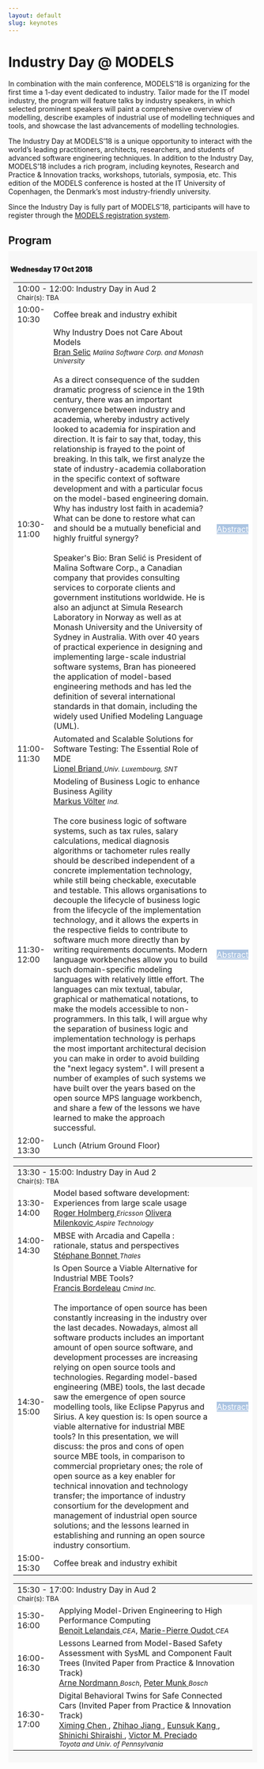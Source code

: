 ```yaml
---
layout: default
slug: keynotes
---
```

<div class="row">
 <div class="col-md-14" markdown="1">

<h1>Industry Day @ MODELS</h1>

In combination with the main conference, MODELS’18 is organizing for the first time a 1-day event dedicated to industry. Tailor made for the IT model industry, the program will feature talks by industry speakers, in which selected prominent speakers will paint a comprehensive overview of modelling, describe examples of industrial use of modelling techniques and tools, and showcase the last advancements of modelling technologies.


The Industry Day at MODELS’18 is a unique opportunity to interact with the world’s leading practitioners, architects, researchers, and students of advanced software engineering techniques. In addition to the Industry Day, MODELS’18 includes a rich program, including keynotes, Research and Practice & Innovation tracks, workshops, tutorials, symposia, etc. This edition of the MODELS conference is hosted at the IT University of Copenhagen, the Denmark’s most industry-friendly university. 


Since the Industry Day is fully part of MODELS’18, participants will have to register through the <a href="https://modelsconf2018.github.io/attending/registration/">MODELS registration system</a>.


## Program

<style type="text/css">

.day {

  font-weight: bold;
  background-color: #f8f8f8; 
  text-align: left;
  margin-top: -8px;
  margin-bottom: -2px;
  padding-top: 8px;
  padding-bottom: 8px;
  text-indent: 4px;

}

.session{

  padding-left: 10px;
  padding-right: 10px;


}

.table{
  border-width: thin;
}

.normalrow{
  font-weight: normal;
  background-color: white;
}

.affiliation{
  font-size: smaller;
  font-style: italic;
}

.day-lunch{
  text-align: center;
  font-weight: bold;
  background-color: #f8f8f8;
}

h4{
  font-weight: bolder;
}

</style>

<div class="day wednesday">
<h4>  Wednesday 17 Oct 2018</h4>


<!--  Industry Session morning -->
<div class="session industry">

<table class="table">
      
  <tbody>
    <tr>
      <td class="info" colspan="14">
        10:00 - 12:00: Industry Day in Aud 2
        <br>
        <small>Chair(s): TBA</small>
      </td>
    </tr>
    <tr class="normalrow">
      <td class="col-md-1">10:00-10:30</td>
      <td>Coffee break and industry exhibit </td>
      <td></td>
    </tr>
    <tr class="normalrow">
      <td class="col-md-1">10:30-11:00</td>
      <td>Why Industry Does not Care About Models
        <br>
        <a href="https://ca.linkedin.com/in/bran-selic-0a45b" target="_blank"> 
          <span class="name">Bran Selic</span></a>
          <span class="affiliation">Malina Software Corp. and Monash University</span>
          <div class="collapse" id="selic">
        <div class="card card-body">
        <br>
        As a direct consequence of the sudden dramatic progress of science in the 19th century, there was an important convergence between industry and academia, whereby industry actively looked to academia for inspiration and direction. It is fair to say that, today, this relationship is frayed to the point of breaking. In this talk, we first analyze the state of industry-academia collaboration in the specific context of software development and with a particular focus on the model-based engineering domain. Why has industry lost faith in academia? What can be done to restore what can and should be a mutually beneficial and highly fruitful synergy?
        <br/> &nbsp;
        <br/>
        Speaker's Bio: Bran Selić is President of Malina Software Corp., a Canadian company that provides consulting services to corporate clients and government institutions worldwide. He is also an adjunct at Simula Research Laboratory in Norway as well as at Monash University and the University of Sydney in Australia. With over 40 years of practical experience in designing and implementing large-scale industrial software systems, Bran has pioneered the application of model-based engineering methods and has led the definition of several international standards in that domain, including the widely used Unified Modeling Language (UML).
        </div>
        </div>
      </td>
      <td class="col-md-3">
      <div class="pull-right"><a class="btn btn-sm" data-toggle="collapse" href="#selic" role="button" aria-expanded="false" aria-controls="selic" style="background-color:#ABC4E2; color:white;">Abstract</a></div>
      </td>
    </tr>
    <tr class="normalrow">
      <td class="col-md-1">11:00-11:30</td>
      <td>Automated and Scalable Solutions for Software Testing: The Essential Role of MDE
        <br>
        <a href="http://people.svv.lu/briand/" target="_blank"> 
          <span class="name">Lionel Briand</span>
        </a>
          <span class="affiliation">Univ. Luxembourg, SNT</span>
      </td>
      <td></td>
    </tr>
    <tr class="normalrow">
      <td class="col-md-1">11:30-12:00</td>
      <td class="col-md-10">Modeling of Business Logic to enhance Business Agility
        <br>
        <a href="http://voelter.de/" target="_blank"><span class="name">Markus Völter</span></a>
        <span class="affiliation">Ind.</span>
        <div class="collapse" id="volter">
        <div class="card card-body">
        <br>
        The core business logic of software systems, such as tax rules, salary calculations, medical diagnosis algorithms or tachometer rules really should be described independent of a concrete implementation technology, while still being checkable, executable and testable. This allows organisations to decouple the lifecycle of business logic from the lifecycle of the implementation technology, and it allows the experts in the respective fields to contribute to software much more directly than by writing requirements documents. Modern language workbenches allow you to build such domain-specific modeling languages with relatively little effort. The languages can mix textual, tabular, graphical or mathematical notations, to make the models accessible to non-programmers.  In this talk, I will argue why the separation of business logic and implementation technology is perhaps the most important architectural decision you can make in order to avoid building the "next legacy system". I will present a number of examples of such systems we have built over the years based on the open source MPS language workbench, and share a few of the lessons we have learned to make the approach successful. 
        </div>
        </div>
      </td>
      <td class="col-md-3">
      <div class="pull-right"><a class="btn btn-sm" data-toggle="collapse" href="#volter" role="button" aria-expanded="false" aria-controls="volter" style="background-color:#ABC4E2; color:white;">Abstract</a></div>
      </td>
    </tr>
    <tr class="normalrow">
      <td class="col-md-1"> 12:00-13:30</td>
      <td> Lunch (Atrium Ground Floor)  </td>
      <td></td>
    </tr>

  </tbody>

</table>
</div> <!-- end of Industry session morning-->

<!--  Industry Session after lunch  -->
<div class="session industry">

<table class="table">

  <tbody>
    <tr>
      <td class="info" colspan="14">
        13:30 - 15:00: Industry Day in Aud 2
        <br>
        <small>Chair(s): TBA</small>
      </td>
    </tr>
    <tr class="normalrow">
      <td class="col-md-1">13:30-14:00</td>
      <td>Model based software development: Experiences from large scale usage<br>
        <a href="" target="_blank"> 
          <span class="name">Roger Holmberg</span>
        </a>
          <span class="affiliation"> Ericsson</span>
        <a href="" target="_blank"> 
          <span class="name">Olivera Milenkovic</span>
        </a>
          <span class="affiliation">Aspire Technology</span>
      </td>
      <td></td>
    </tr>
    <tr class="normalrow">
      <td class="col-md-1">14:00-14:30</td>
      <td>MBSE with Arcadia and Capella : rationale, status and perspectives
        <br>
        <a href="https://fr.linkedin.com/in/stephane-bonnet-946703" target="_blank"> 
          <span class="name">Stéphane Bonnet</span>
        </a>
          <span class="affiliation">Thales</span>
      </td>
      <td></td>
    </tr>
    <tr class="normalrow">
      <td class="col-md-1">14:30-15:00</td>
      <td>Is Open Source a Viable Alternative for Industrial MBE Tools?
        <br>
        <a href="" target="_blank"> 
          <span class="name">Francis Bordeleau</span></a>
          <span class="affiliation">Cmind Inc.</span>
        <div class="collapse" id="bordeleau">
        <div class="card card-body">
        <br>
        The importance of open source has been constantly increasing in the industry over the last decades. Nowadays, almost all software products includes an important amount of open source software, and development processes are increasing relying on open source tools and technologies. Regarding model-based engineering (MBE) tools, the last decade saw the emergence of open source modelling tools, like Eclipse Papyrus and Sirius. A key question is: Is open source a viable alternative for industrial MBE tools?
        In this presentation, we will discuss: the pros and cons of open source MBE tools, in comparison to commercial proprietary ones;  the role of open source as a key enabler for technical innovation and technology transfer; the importance of industry consortium for the development and management of industrial open source solutions; and the lessons learned in establishing and running an open source industry consortium.
        </div>
        </div>
      </td>
      <td class="col-md-3">
      <div class="pull-right"><a class="btn btn-sm" data-toggle="collapse" href="#bordeleau" role="button" aria-expanded="false" aria-controls="bordeleau" style="background-color:#ABC4E2; color:white;">Abstract</a></div>
      </td>
    </tr>
    <tr class="normalrow">
      <td class="col-md-1">15:00-15:30</td>
      <td>Coffee break and industry exhibit</td>
      <td></td>
    </tr>
    

  </tbody>

</table>
</div> <!-- end of Industry session after lunch -->

<!--  Industry Session afternoon  -->
<div class="session industry">

<table class="table">
  <tbody>
    <tr>
      <td class="info" colspan="14">
        15:30 - 17:00: Industry Day in Aud 2
        <br>
        <small>Chair(s): TBA</small>
      </td>
    </tr>
    <tr class="normalrow">
      <td class="col-md-1">15:30-16:00</td>
      <td>Applying Model-Driven Engineering to High Performance Computing
        <br>
        <a href="" target="_blank"> 
          <span class="name">Benoit Lelandais</span>
        </a>
          <span class="affiliation">CEA</span>, 
        <a href="" target="_blank"> 
          <span class="name">Marie-Pierre Oudot</span>
        </a>
          <span class="affiliation">CEA</span>  
      </td>
      <td></td>
    </tr>
    <tr class="normalrow">
      <td>16:00-16:30</td>
      <td>Lessons Learned from Model-Based Safety Assessment with SysML and Component Fault Trees (Invited Paper from Practice & Innovation Track)
        <br>
        <a href="https://scholar.google.de/citations?user=_s8-1uAAAAAJ&hl=en" target="_blank"> 
          <span class="name">Arne Nordmann</span>
        </a>
          <span class="affiliation">Bosch</span>, 
        <a href="https://scholar.google.de/citations?user=5av3yT4AAAAJ&hl=en" target="_blank"> 
          <span class="name">Peter Munk</span>
        </a>
          <span class="affiliation">Bosch</span>  
      </td>
      <td></td>
    </tr>
    <tr class="normalrow">
      <td>16:30-17:00</td>
      <td>Digital Behavioral Twins for Safe Connected Cars (Invited Paper from Practice & Innovation Track)
        <br>
        <a href="https://scholar.google.com/citations?user=QEi9S3UAAAAJ&hl=en" target="_blank"> 
          <span class="name">Ximing Chen</span>
        </a>,
        <a href="https://scholar.google.com/citations?user=76Pm674AAAAJ&hl=en" target="_blank"> 
          <span class="name">Zhihao Jiang</span>
        </a>,
        <a href="https://eskang.github.io" target="_blank"> 
          <span class="name">Eunsuk Kang</span>
        </a>,
        <a href="https://scholar.google.com/citations?user=4bQtcIkAAAAJ&hl=en" target="_blank"> 
          <span class="name">Shinichi Shiraishi</span>
        </a>,
        <a href="https://sites.google.com/site/victormpreciado/" target="_blank"> 
          <span class="name">Victor M. Preciado</span>
        </a>
        <br> <span class="affiliation">Toyota and Univ. of Pennsylvania</span>
      </td>
      <td></td>
    </tr>
    

  </tbody>

</table>
</div> <!-- end of Industry session afternoon -->



</div> <!-- end of Wednesday  --> 


</div>
</div>


